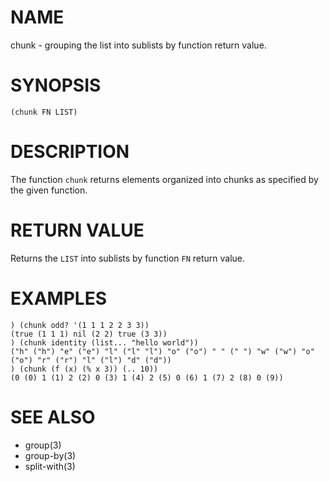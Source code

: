 # NAME
chunk - grouping the list into sublists by function return value.

# SYNOPSIS

    (chunk FN LIST)

# DESCRIPTION
The function `chunk` returns elements organized into chunks as specified by the given function.

# RETURN VALUE
Returns the `LIST` into sublists by function `FN` return value.

# EXAMPLES

    ) (chunk odd? '(1 1 1 2 2 3 3))
    (true (1 1 1) nil (2 2) true (3 3))
    ) (chunk identity (list... "hello world"))
    ("h" ("h") "e" ("e") "l" ("l" "l") "o" ("o") " " (" ") "w" ("w") "o" ("o") "r" ("r") "l" ("l") "d" ("d"))
    ) (chunk (f (x) (% x 3)) (.. 10))
    (0 (0) 1 (1) 2 (2) 0 (3) 1 (4) 2 (5) 0 (6) 1 (7) 2 (8) 0 (9))

# SEE ALSO
- group(3)
- group-by(3)
- split-with(3)
